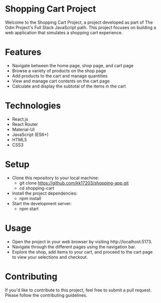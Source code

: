 # Shopping Cart Project

Welcome to the Shopping Cart Project, a project developed as part of The Odin Project's Full Stack JavaScript path. This project focuses on building a web application that simulates a shopping cart experience.

# Features

-   Navigate between the home page, shop page, and cart page
-   Browse a variety of products on the shop page
-   Add products to the cart and manage quantities
-   View and manage cart contents on the cart page
-   Calculate and display the subtotal of the items in the cart

# Technologies

-   React.js
-   React Router
-   Material-UI
-   JavaScript (ES6+)
-   HTML5
-   CSS3

# Setup

-   Clone this repository to your local machine:
    -   git clone https://github.com/kk17203/shopping-app.git
    -   cd shopping-cart
-   Install the project dependencies:
    -   npm install
-   Start the development server:
    -   npm start

# Usage

-   Open the project in your web browser by visiting http://localhost:5173.
-   Navigate through the different pages using the navigation bar.
-   Explore the shop, add items to your cart, and proceed to the cart page to view your selections and checkout.

# Contributing

If you'd like to contribute to this project, feel free to submit a pull request. Please follow the contributing guidelines.
